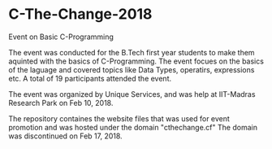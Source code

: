 # C-The-Change-2018
Event on Basic C-Programming

The event was conducted for the B.Tech first year students to make them aquinted with the basics of C-Programming.
The event focues on the basics of the laguage and covered topics like Data Types, operatirs, expressions etc.
A total of 19 participants attended the event.

The event was organized by Unique Services, and was help at IIT-Madras Research Park on Feb 10, 2018.

The repository containes the website files that was used for event promotion and was hosted under the domain "cthechange.cf" 
The domain was discontinued on Feb 17, 2018.
